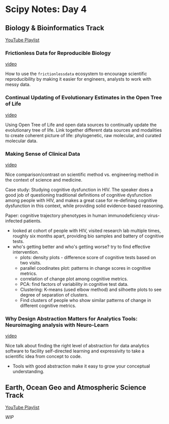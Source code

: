 # Scipy Notes: Day 4

## Biology & Bioinformatics Track

[YouTube Playlist](https://www.youtube.com/playlist?list=PLYx7XA2nY5GdNCo46AUhZ8RwlshVmgZTa)

### Frictionless Data for Reproducible Biology

[video](https://www.youtube.com/watch?v=vZAi4OnfH-Q)

How to use the `frictionlessdata` ecosystem to encourage scientific
reproducibility by making it easier for engineers, analysts to work with messy
data.

### Continual Updating of Evolutionary Estimates in the Open Tree of Life

[video](https://www.youtube.com/watch?v=cNF_Fv7KT-I)

Using Open Tree of Life and open data sources to continually update the
evolutionary tree of life. Link together different data sources and modalities
to create coherent picture of life: phylogenetic, raw molecular, and curated
molecular data.

### Making Sense of Clinical Data

[video](https://www.youtube.com/watch?v=Tc7e7OxopdA)

Nice comparison/contrast on scientific method vs. engineering method in the
context of science and medicine.

Case study: Studying cognitive dysfunction in HIV. The speaker does a good job
of questioning traditional definitions of cognitive dysfunction among people
with HIV, and makes a great case for re-defining cognitive dysfunction in this
context, while providing solid evidence-based reasoning.

Paper: cognitive trajectory phenotypes in human immunodeficiency
virus-infected patients.
- looked at cohort of people with HIV, visited research lab multiple times,
  roughly six months apart, providing bio samples and battery of cognitive
  tests.
- who's getting better and who's getting worse? try to find effective
  intervention.
  - plots: density plots - difference score of cognitive tests based on two
    visits.
  - parallel coodinates plot: patterns in change scores in cognitive metrics.
  - correlation of change plot among cognitive metrics.
  - PCA: find factors of variability in cognitive test data.
  - Clustering: K-means (used elbow method) and silhoette plots to see degree
    of separation of clusters.
  - Find clusters of people who show similar patterns of change in different
    cognitive metrics.

### Why Design Abstraction Matters for Analytics Tools: Neuroimaging analysis with Neuro-Learn

[video](https://www.youtube.com/watch?v=Tc7e7OxopdA)

Nice talk about finding the right level of abstraction for data analytics
software to facility self-directed learning and expressivity to take a
scientific idea from concept to code.

- Tools with good abstraction make it easy to grow your conceptual
  understanding.

## Earth, Ocean Geo and Atmospheric Science Track

[YouTube Playlist](https://www.youtube.com/playlist?list=PLYx7XA2nY5GezZTawXyl76LqVf3qbn-5E)

_WIP_
